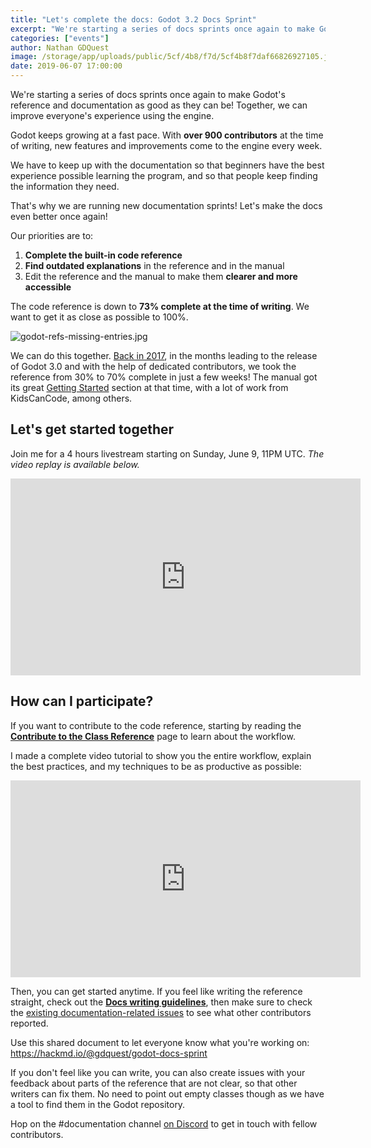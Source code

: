 ```yaml
---
title: "Let's complete the docs: Godot 3.2 Docs Sprint"
excerpt: "We're starting a series of docs sprints once again to make Godot's reference and documentation as good as they can be! Together, we can improve everyone's experience using the engine."
categories: ["events"]
author: Nathan GDQuest
image: /storage/app/uploads/public/5cf/4b8/f7d/5cf4b8f7daf66826927105.jpg
date: 2019-06-07 17:00:00
---
```


We're starting a series of docs sprints once again to make Godot's reference and documentation as good as they can be! Together, we can improve everyone's experience using the engine.

Godot keeps growing at a fast pace. With **over 900 contributors** at the time of writing, new features and improvements come to the engine every week.

We have to keep up with the documentation so that beginners have the best experience possible learning the program, and so that people keep finding the information they need.

That's why we are running new documentation sprints! Let's make the docs even better once again!

Our priorities are to:

1. **Complete the built-in code reference**
2. **Find outdated explanations** in the reference and in the manual
3. Edit the reference and the manual to make them **clearer and more accessible**

The code reference is down to **73% complete at the time of writing**. We want to get it as close as possible to 100%.

![godot-refs-missing-entries.jpg](/storage/app/uploads/public/5cf/4ba/2eb/5cf4ba2eb33b0449628922.jpg)

We can do this together. [Back in 2017](/article/first-godot-3-docs-sprint-sept-9), in the months leading to the release of Godot 3.0 and with the help of dedicated contributors, we took the reference from 30% to 70% complete in just a few weeks! The manual got its great [Getting Started](https://docs.godotengine.org/en/latest/getting_started/step_by_step/index.html) section at that time, with a lot of work from KidsCanCode, among others.

## Let's get started together ##

Join me for a 4 hours livestream starting on Sunday, June 9, 11PM UTC. *The video replay is available below.*

<iframe width="560" height="315" src="https://www.youtube-nocookie.com/embed/1GAplbNbeos" frameborder="0" allow="accelerometer; autoplay; encrypted-media; gyroscope; picture-in-picture" allowfullscreen></iframe>

## How can I participate? ##

If you want to contribute to the code reference, starting by reading the [**Contribute to the Class Reference**](https://contributing.godotengine.org/en/latest/documentation/class_reference.htmlhtml) page to learn about the workflow.


I made a complete video tutorial to show you the entire workflow, explain the best practices, and my techniques to be as productive as possible:

<iframe width="560" height="315" src="https://www.youtube-nocookie.com/embed/5jeHXxeX-JY" frameborder="0" allow="accelerometer; autoplay; encrypted-media; gyroscope; picture-in-picture" allowfullscreen></iframe>


Then, you can get started anytime. If you feel like writing the reference straight, check out the [**Docs writing guidelines**](https://contributing.godotengine.org/en/latest/documentation/guidelines/docs_writing_guidelines.html), then make sure to check the [existing documentation-related issues](https://github.com/godotengine/godot/issues?q=is%3Aopen+is%3Aissue+label%3Adocumentation) to see what other contributors reported.

Use this shared document to let everyone know what you're working on: https://hackmd.io/@gdquest/godot-docs-sprint

If you don't feel like you can write, you can also create issues with your feedback about parts of the reference that are not clear, so that other writers can fix them. No need to point out empty classes though as we have a tool to find them in the Godot repository.

Hop on the #documentation channel [on Discord](https://discordapp.com/invite/zH7NUgz) to get in touch with fellow contributors.

